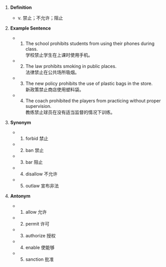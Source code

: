 1. **Definition**
    
    - v. 禁止；不允许；阻止
2. **Example Sentence**
    
    - 1. The school prohibits students from using their phones during class.  
            学校禁止学生在上课时使用手机。
    - 2. The law prohibits smoking in public places.  
            法律禁止在公共场所吸烟。
    - 3. The new policy prohibits the use of plastic bags in the store.  
            新政策禁止商店使用塑料袋。
    - 4. The coach prohibited the players from practicing without proper supervision.  
            教练禁止球员在没有适当监督的情况下训练。
3. **Synonym**
    
    - 1. forbid 禁止
    - 2. ban 禁止
    - 3. bar 阻止
    - 4. disallow 不允许
    - 5. outlaw 宣布非法
4. **Antonym**
    
    - 1. allow 允许
    - 2. permit 许可
    - 3. authorize 授权
    - 4. enable 使能够
    - 5. sanction 批准